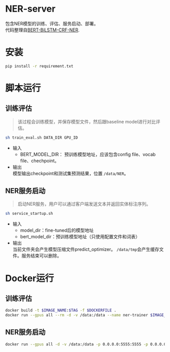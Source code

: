 # NER-server
包含NER模型的训练、评估、服务启动、部署。\
代码整理自[BERT-BiLSTM-CRF-NER](https://github.com/macanv/BERT-BiLSTM-CRF-NER).

# 安装
```bash
pip install -r requirement.txt
```

# 脚本运行
## 训练评估
> 该过程会训练模型，并保存模型文件，然后跟baseline model进行对比评估。
```bash
sh train_eval.sh DATA_DIR GPU_ID
```
- 输入 
    - BERT_MODEL_DIR： 预训练模型地址，应该包含config file、vocab file、chechpoint。
- 输出 \
模型输出checkpoint和测试集预测结果，位置 `/data/NER`。

## NER服务启动
> 启动NER服务，用户可以通过客户端发送文本并返回实体标注序列。
```bash
sh service_startup.sh
```
- 输入 
    - model_dir：fine-tuned后的模型地址
    - bert_model_dir：预训练模型地址（只使用配置文件和词表）
- 输出 \
当前文件夹会产生模型压缩文件predict_optimizer。 `/data/tmp`会产生缓存文件。服务结束可以删除。

# Docker运行
## 训练评估
```bash
docker build -t $IMAGE_NAME:$TAG -f $DOCKERFILE .
docker run --gpus all --rm -d -v /data:/data --name ner-trainer $IMAGE_NAME:$TAG train_eval.sh $DATA_DIR $GPU_ID
```
## NER服务启动
```bash
docker run --gpus all -d -v /data:/data -p 0.0.0.0:5555:5555 -p 0.0.0.0:5556:5556 --name ner-server $IMAGE_NAME:$TAG service_startup.sh
```
